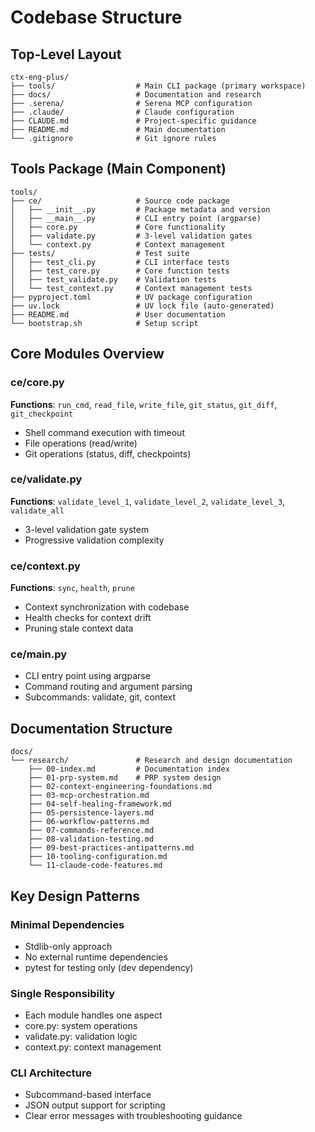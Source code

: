 # Codebase Structure

## Top-Level Layout
```
ctx-eng-plus/
├── tools/                  # Main CLI package (primary workspace)
├── docs/                   # Documentation and research
├── .serena/                # Serena MCP configuration
├── .claude/                # Claude configuration
├── CLAUDE.md               # Project-specific guidance
├── README.md               # Main documentation
└── .gitignore              # Git ignore rules
```

## Tools Package (Main Component)
```
tools/
├── ce/                     # Source code package
│   ├── __init__.py         # Package metadata and version
│   ├── __main__.py         # CLI entry point (argparse)
│   ├── core.py             # Core functionality
│   ├── validate.py         # 3-level validation gates
│   └── context.py          # Context management
├── tests/                  # Test suite
│   ├── test_cli.py         # CLI interface tests
│   ├── test_core.py        # Core function tests
│   ├── test_validate.py    # Validation tests
│   └── test_context.py     # Context management tests
├── pyproject.toml          # UV package configuration
├── uv.lock                 # UV lock file (auto-generated)
├── README.md               # User documentation
└── bootstrap.sh            # Setup script
```

## Core Modules Overview

### ce/core.py
**Functions**: `run_cmd`, `read_file`, `write_file`, `git_status`, `git_diff`, `git_checkpoint`
- Shell command execution with timeout
- File operations (read/write)
- Git operations (status, diff, checkpoints)

### ce/validate.py
**Functions**: `validate_level_1`, `validate_level_2`, `validate_level_3`, `validate_all`
- 3-level validation gate system
- Progressive validation complexity

### ce/context.py
**Functions**: `sync`, `health`, `prune`
- Context synchronization with codebase
- Health checks for context drift
- Pruning stale context data

### ce/__main__.py
- CLI entry point using argparse
- Command routing and argument parsing
- Subcommands: validate, git, context

## Documentation Structure
```
docs/
└── research/               # Research and design documentation
    ├── 00-index.md         # Documentation index
    ├── 01-prp-system.md    # PRP system design
    ├── 02-context-engineering-foundations.md
    ├── 03-mcp-orchestration.md
    ├── 04-self-healing-framework.md
    ├── 05-persistence-layers.md
    ├── 06-workflow-patterns.md
    ├── 07-commands-reference.md
    ├── 08-validation-testing.md
    ├── 09-best-practices-antipatterns.md
    ├── 10-tooling-configuration.md
    └── 11-claude-code-features.md
```

## Key Design Patterns

### Minimal Dependencies
- Stdlib-only approach
- No external runtime dependencies
- pytest for testing only (dev dependency)

### Single Responsibility
- Each module handles one aspect
- core.py: system operations
- validate.py: validation logic
- context.py: context management

### CLI Architecture
- Subcommand-based interface
- JSON output support for scripting
- Clear error messages with troubleshooting guidance